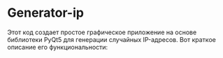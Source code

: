 # Generator-ip
  Этот код создает простое графическое приложение на основе библиотеки PyQt5 для генерации случайных IP-адресов. Вот краткое описание его функциональности:

